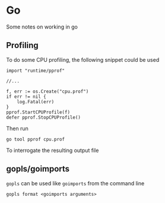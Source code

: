 Go
===

Some notes on working in go

## Profiling

To do some CPU profiling, the following snippet could be used

```
import "runtime/pprof"

//...

f, err := os.Create("cpu.prof")
if err != nil {
    log.Fatal(err)
}
pprof.StartCPUProfile(f)
defer pprof.StopCPUProfile()
```

Then run
```
go tool pprof cpu.prof
```

To interrogate the resulting output file

## gopls/goimports

`gopls` can be used like `goimports` from the command line
```
gopls format <goimports arguments>
```

